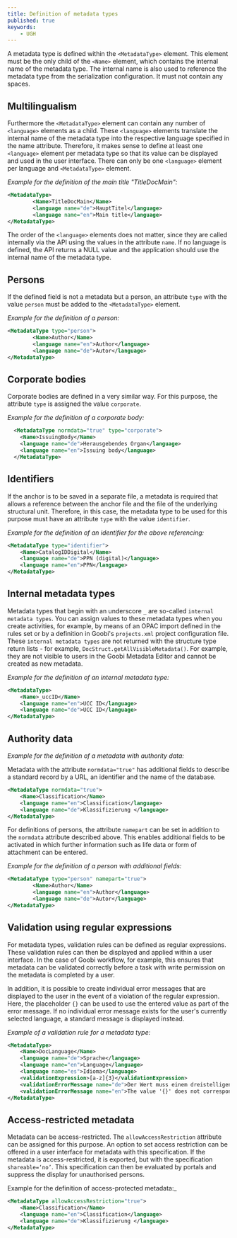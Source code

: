 ```yaml
---
title: Definition of metadata types
published: true
keywords:
    - UGH
---
```


A metadata type is defined within the `<MetadataType>` element. This element must be the only child of the `<Name>` element, which contains the internal name of the metadata type. The internal name is also used to reference the metadata type from the serialization configuration. It must not contain any spaces.

## Multilingualism

Furthermore the `<MetadataType>` element can contain any number of `<language>` elements as a child. These `<language>` elements translate the internal name of the metadata type into the respective language specified in the name attribute. Therefore, it makes sense to define at least one `<language>` element per metadata type so that its value can be displayed and used in the user interface. There can only be one `<language>` element per language and `<MetadataType>` element.

_Example for the definition of the main title "TitleDocMain":_

```xml
<MetadataType>
        <Name>TitleDocMain</Name>
        <language name="de">HauptTitel</language>
        <language name="en">Main title</language>
</MetadataType>
```

The order of the `<language>` elements does not matter, since they are called internally via the API using the values in the attribute `name`. If no language is defined, the API returns a NULL value and the application should use the internal name of the metadata type.

## Persons

If the defined field is not a metadata but a person, an attribute `type` with the value `person` must be added to the `<MetadataType>` element.

_Example for the definition of a person:_

```xml
<MetadataType type="person">
        <Name>Author</Name>
        <language name="en">Author</language>
        <language name="de">Autor</language>
</MetadataType>
```

## Corporate bodies

Corporate bodies are defined in a very similar way. For this purpose, the attribute `type` is assigned the value `corporate`.

_Example for the definition of a corporate body:_

```xml
  <MetadataType normdata="true" type="corporate">
    <Name>IssuingBody</Name>
    <language name="de">Herausgebendes Organ</language>
    <language name="en">Issuing body</language>
  </MetadataType>
```

## Identifiers

If the anchor is to be saved in a separate file, a metadata is required that allows a reference between the anchor file and the file of the underlying structural unit. Therefore, in this case, the metadata type to be used for this purpose must have an attribute `type` with the value `identifier`.

_Example for the definition of an identifier for the above referencing:_

```xml
<MetadataType type="identifier">
    <Name>CatalogIDDigital</Name>
    <language name="de">PPN (digital)</language>
    <language name="en">PPN</language>
</MetadataType>
```

## Internal metadata types

Metadata types that begin with an underscore `_` are so-called `internal metadata types`. You can assign values to these metadata types when you create activities, for example, by means of an OPAC import defined in the rules set or by a definition in Goobi's `projects.xml` project configuration file. These `internal metadata types` are not returned with the structure type return lists - for example, `DocStruct.getAllVisibleMetadata()`. For example, they are not visible to users in the Goobi Metadata Editor and cannot be created as new metadata.

_Example for the definition of an internal metadata type:_

```xml
<MetadataType>
    <Name>_uccID</Name>
    <language name="en">UCC ID</language>
    <language name="de">UCC ID</language>
</MetadataType>
```

## Authority data

_Example for the definition of a metadata with authority data:_

Metadata with the attribute `normdata="true"` has additional fields to describe a standard record by a URL, an identifier and the name of the database.

```xml
<MetadataType normdata="true">
    <Name>Classification</Name>
    <language name="en">Classification</language>
    <language name="de">Klassifizierung </language>
</MetadataType>
```

For definitions of persons, the attribute `namepart` can be set in addition to the `normdata` attribute described above. This enables additional fields to be activated in which further information such as life data or form of attachment can be entered.

_Example for the definition of a person with additional fields:_

```xml
<MetadataType type="person" namepart="true">
        <Name>Author</Name>
        <language name="en">Author</language>
        <language name="de">Autor</language>
</MetadataType>
```

## Validation using regular expressions

For metadata types, validation rules can be defined as regular expressions. These validation rules can then be displayed and applied within a user interface. In the case of Goobi workflow, for example, this ensures that metadata can be validated correctly before a task with write permission on the metadata is completed by a user.

In addition, it is possible to create individual error messages that are displayed to the user in the event of a violation of the regular expression. Here, the placeholder `{}` can be used to use the entered value as part of the error message. If no individual error message exists for the user's currently selected language, a standard message is displayed instead.

_Example of a validation rule for a metadata type:_

```xml
<MetadataType>
    <Name>DocLanguage</Name>
    <language name="de">Sprache</language>
    <language name="en">Language</language>
    <language name="es">Idioma</language>
    <validationExpression>[a-z]{3}</validationExpression>
    <validationErrorMessage name="de">Der Wert muss einem dreistelligen iso 639 code entsprechen. Gefunden wurde jedoch '{}'.</validationErrorMessage>
    <validationErrorMessage name="en">The value '{}' does not correspond to a three-letter iso 639 code.</validationErrorMessage>    
</MetadataType>
```

## Access-restricted metadata

Metadata can be access-restricted. The `allowAccessRestriction` attribute can be assigned for this purpose. An option to set access restriction can be offered in a user interface for metadata with this specification. If the metadata is access-restricted, it is exported, but with the specification `shareable=‘no’`. This specification can then be evaluated by portals and suppress the display for unauthorised persons.


Example for the definition of access-protected metadata:_

```xml
<MetadataType allowAccessRestriction="true">
    <Name>Classification</Name>
    <language name="en">Classification</language>
    <language name="de">Klassifizierung </language>
</MetadataType>
```
